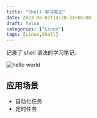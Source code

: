 ```yaml
---
title: "Shell 学习笔记"
date: 2023-06-07T14:20:33+08:00
draft: false
categories: ["Linux"]
tags: [Linux,Shell]
---
```

记录了 shell 语法的学习笔记。

<!--more-->

![hello world](/img/shell.png)

## 应用场景
- 自动化任务
- 定时任务
